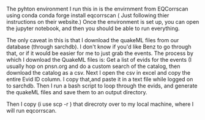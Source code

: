 The pyhton environment I run this in is the envirnment from EQCorrscan using conda conda forge install eqcorrscan ( Just following thier instructions on their website.) Once the environment is set up, you can open the jupyter notebook, and then you should be able to run everything. 

The only caveat in this is that I download the quakeML files from our database (through sarchdb). I don't know if you'd like Benz to go through that, or if it would be easier for me to just grab the events. 
The process by which I download the QuakeML files is:
  Get a list of evids for the events (I usually hop on pnsn.org and do a custom search of the catalog, then download the catalog as a csv. Next I open the csv in excel and copy the entire Evid ID column. I copy that,and paste it in a text file while logged on to sarchdb. 
  Then I run a bash script to loop through the evids, and generate the quakeML files and save them to an output directory. 

  Then I copy (i use scp -r )  that direcroty over to my local machine, where I will run eqcorrscan. 
